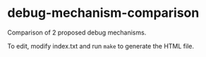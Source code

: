 # debug-mechanism-comparison
Comparison of 2 proposed debug mechanisms.

To edit, modify index.txt and run `make` to generate the HTML file.

